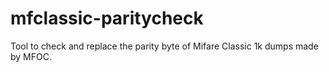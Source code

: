 mfclassic-paritycheck
=====================

Tool to check and replace the parity byte of Mifare Classic 1k dumps made by MFOC.
